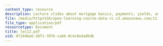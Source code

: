 ```yaml
---
content_type: resource
description: Lecture slides about mortgage basics, payments, yields, and values.
file: /media/https%3A/open-learning-course-data-rc.s3.amazonaws.com/11-431j-real-estate-finance-and-investment-fall-2006/0f244be638f17076ca660c4c0eda8bdb_lec12.pdf
file_type: application/pdf
resourcetype: Document
title: lec12.pdf
uid: 0f244be6-38f1-7076-ca66-0c4c0eda8bdb
---
```

